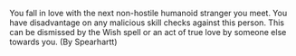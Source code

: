 You fall in love with the next non-hostile humanoid stranger you meet. You have disadvantage on any malicious skill checks against this person. This can be dismissed by the Wish spell or an act of true love by someone else towards you. (By Spearhartt)